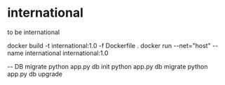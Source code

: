 # international
to be international


docker build -t international:1.0 -f Dockerfile .
docker run --net="host" --name international international:1.0


-- DB migrate
python app.py db init
python app.py db migrate
python app.py db upgrade
